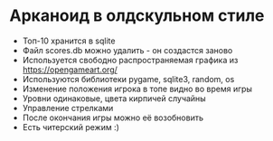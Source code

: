 # Арканоид в олдскульном стиле

- Топ-10 хранится в sqlite
- Файл scores.db можно удалить - он создастся заново
- Используется свободно распространяемая графика из https://opengameart.org/
- Используются библиотеки pygame, sqlite3, random, os
- Изменение положения игрока в топе видно во время игры
- Уровни одинаковые, цвета кирпичей случайны
- Управление стрелками
- После окончания игры можно её возобновить
- Есть читерский режим :)
